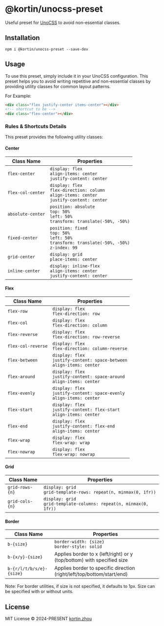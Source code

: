 # @kortin/unocss-preset

Useful preset for [UnoCSS](https://github.com/unocss/unocss) to avoid non-essential classes.

## Installation

```shell
npm i @kortin/unocss-preset --save-dev
```

## Usage

To use this preset, simply include it in your UnoCSS configuration. This preset helps you to avoid writing repetitive and non-essential classes by providing utility classes for common layout patterns.

For Example:
```html
<div class="flex justify-center items-center"></div>
<!-- shortcut to be -->
<div class="flex-center"></div>
```

### Rules & Shortcuts Details

This preset provides the following utility classes:

#### Center

| Class Name | Properties |
|------------|------------|
| `flex-center` | `display: flex`<br>`align-items: center`<br>`justify-content: center` |
| `flex-col-center` | `display: flex`<br>`flex-direction: column`<br>`align-items: center`<br>`justify-content: center` |
| `absolute-center` | `position: absolute`<br>`top: 50%`<br>`left: 50%`<br>`transform: translate(-50%, -50%)` |
| `fixed-center` | `position: fixed`<br>`top: 50%`<br>`left: 50%`<br>`transform: translate(-50%, -50%)`<br>`z-index: 99` |
| `grid-center` | `display: grid`<br>`place-items: center` |
| `inline-center` | `display: inline-flex`<br>`align-items: center`<br>`justify-content: center` |


#### Flex

| Class Name | Properties |
|------------|------------|
| `flex-row` | `display: flex`<br>`flex-direction: row` |
| `flex-col` | `display: flex`<br>`flex-direction: column` |
| `flex-reverse` | `display: flex`<br>`flex-direction: row-reverse` |
| `flex-col-reverse` | `display: flex`<br>`flex-direction: column-reverse` |
| `flex-between` | `display: flex`<br>`justify-content: space-between`<br>`align-items: center` |
| `flex-around` | `display: flex`<br>`justify-content: space-around`<br>`align-items: center` |
| `flex-evenly` | `display: flex`<br>`justify-content: space-evenly`<br>`align-items: center` |
| `flex-start` | `display: flex`<br>`justify-content: flex-start`<br>`align-items: center` |
| `flex-end` | `display: flex`<br>`justify-content: flex-end`<br>`align-items: center` |
| `flex-wrap` | `display: flex`<br>`flex-wrap: wrap` |
| `flex-nowrap` | `display: flex`<br>`flex-wrap: nowrap` |

#### Grid

| Class Name | Properties |
|------------|------------|
| `grid-rows-{n}` | `display: grid`<br>`grid-template-rows: repeat(n, minmax(0, 1fr))` |
| `grid-cols-{n}` | `display: grid`<br>`grid-template-columns: repeat(n, minmax(0, 1fr))` |

#### Border

| Class Name | Properties |
|------------|------------|
| `b-{size}` | `border-width: {size}`<br>`border-style: solid` |
| `b-{x/y}-{size}` | Applies border to x (left/right) or y (top/bottom) with specified size |
| `b-{r/l/t/b/s/e}-{size}` | Applies border to specific direction (right/left/top/bottom/start/end) |

Note: For border utilities, if size is not specified, it defaults to 1px. Size can be specified with or without units.


## License

MIT License &copy; 2024-PRESENT [kortin.zhou](https://github.com/kortin99)
